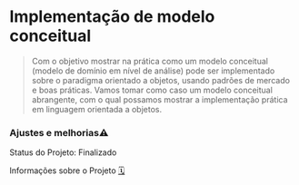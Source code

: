 # Implementação de modelo conceitual 

> Com o objetivo mostrar na prática como um modelo conceitual (modelo de 
domínio em nível de análise) pode ser implementado sobre o paradigma orientado a objetos, usando padrões de 
mercado e boas práticas. 
Vamos tomar como caso um modelo conceitual abrangente, com o qual possamos mostrar a implementação prática 
em linguagem orientada a objetos.


### Ajustes e melhorias:warning:
Status do Projeto: Finalizado

Informações sobre o Projeto [:spiral_calendar:](https://github.com/PabloaRuiz/ConceptualModeling/projects/1)
